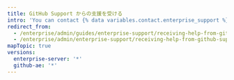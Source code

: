 ```yaml
---
title: GitHub Support からの支援を受ける
intro: 'You can contact {% data variables.contact.enterprise_support %} to report a range of issues for your enterprise.'
redirect_from:
  - /enterprise/admin/guides/enterprise-support/receiving-help-from-github-enterprise-support/
  - /enterprise/admin/enterprise-support/receiving-help-from-github-support
mapTopic: true
versions:
  enterprise-server: '*'
  github-ae: '*'
---
```


